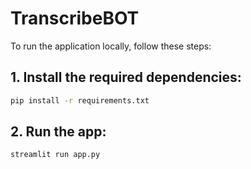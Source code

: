 # TranscribeBOT

To run the application locally, follow these steps:

## 1. Install the required dependencies:
```bash
pip install -r requirements.txt
```

## 2. Run the app:
```bash
streamlit run app.py
